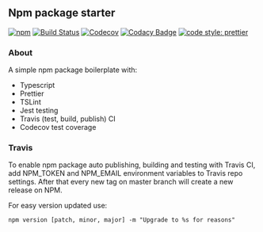 ## Npm package starter

[![npm]()]()
[![Build Status]()]()
[![Codecov]()]()
[![Codacy Badge]()]()
[![code style: prettier](https://img.shields.io/badge/code_style-prettier-ff69b4.svg)](https://github.com/prettier/prettier)

### About
A simple npm package boilerplate with:
* Typescript
* Prettier
* TSLint
* Jest testing
* Travis (test, build, publish) CI
* Codecov test coverage
	

### Travis
To enable npm package auto publishing, building and testing with Travis CI, 
add NPM_TOKEN and NPM_EMAIL environment variables to Travis repo settings.
After that every new tag on master branch will create a new release on NPM.

For easy version updated use:
```
npm version [patch, minor, major] -m "Upgrade to %s for reasons"
```